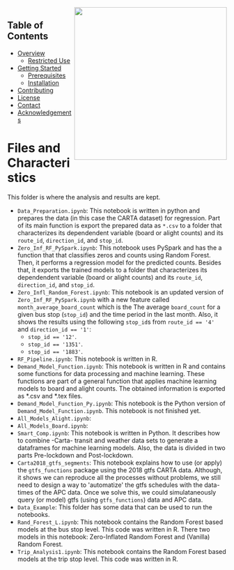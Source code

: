 <img src="Logo/2.png" align="right" width="350" height="350"/>

<!-- TABLE OF CONTENTS -->
## Table of Contents

* [Overview](#overview)
  * [Restricted Use](#restricted-use)
* [Getting Started](#getting-started)
  * [Prerequisites](#prerequisites)
  * [Installation](#installation)
* [Contributing](#contributing)
* [License](#license)
* [Contact](#contact)
* [Acknowledgements](#acknowledgements)




# Files and Characteristics

This folder is where the analysis and results are kept. 

* `Data_Preparation.ipynb`: This notebook is written in python and prepares the data (in this case the CARTA dataset) for regression. Part of its main function is export the prepared data as `*.csv` to a folder that characterizes its dependendent variable (board or alight counts) and its `route_id`, `direction_id`, and `stop_id`.
* `Zero_Inf_RF_PySpark.ipynb`: This notebook uses PySpark and has the a function that that classifies zeros and counts using Random Forest. Then, it performs a regression model for the predicted counts. Besides that, it exports the trained models to a folder that characterizes its dependendent variable (board or alight counts) and its `route_id`, `direction_id`, and `stop_id`.
* `Zero_Infl_Random_Forest.ipynb`: This notebook is an updated version of `Zero_Inf_RF_PySpark.ipynb` with a new feature called `month_average_board_count` which is the The average `board_count` for a given bus stop (`stop_id`) and the time period in the last month. Also, it shows the results using the following `stop_id`s from `route_id == '4'` and `direction_id == '1'`:
  - `stop_id == '12'`.
  - `stop_id == '1351'`.
  - `stop_id == '1883'`. 
* `RF_Pipeline.ipynb`: This notebook is written in R.
* `Demand_Model_Function.ipynb`: This notebook is written in R and contains some functions for data processing and machine learning. These functions are part of a general function that applies machine learning models to board and alight counts. The obtained information is exported as *.csv and *.tex files.
* `Demand_Model_Function_Py.ipynb`: This notebook is the Python version of `Demand_Model_Function.ipynb`. This notebook is not finished yet.
*  `All_Models_Alight.ipynb`:
*  `All_Models_Board.ipynb`:
*  `Smart_Comp.ipynb`: This notebook is written in Python. It describes how to combine -Carta- transit and weather data sets to generate a dataframes for machine learning models. Also, the data is divided in two parts Pre-lockdown and Post-lockdown.
*  `Carta2018_gtfs_segments`: This notebook explains how to use (or apply) the `gtfs_functions` package using the 2018 gtfs CARTA data. Although, it shows we can reproduce all the processes without problems, we still need to design a way to 'automatize' the gtfs schedules with the data-times of the APC data. Once we solve this, we could simulataneously query (or model) gtfs (using `gtfs_functions`) data and APC data.
*  `Data_Example`: This folder has some data that can be used to run the notebooks.
* `Rand_Forest_L.ipynb`: This notebook contains the Random Forest based models at the bus stop level. This code was written in R. There two models in this notebook: Zero-Inflated Random Forest and (Vanilla) Random Forest.
* `Trip_Analysis1.ipynb`: This notebook contains the Random Forest based models at the trip stop level. This code was written in R.
